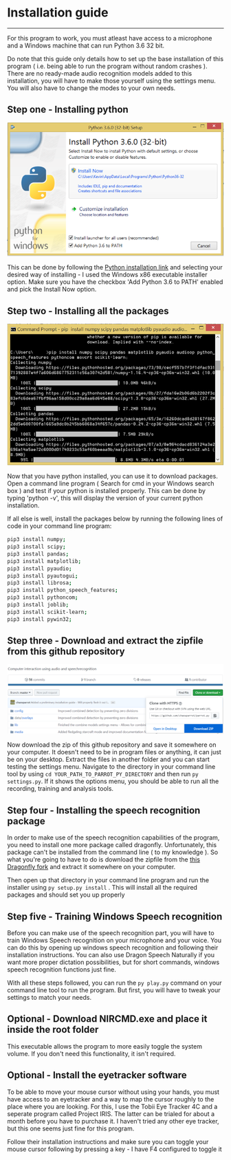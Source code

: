 # Installation guide
-----------

For this program to work, you must atleast have access to a microphone and a Windows machine that can run Python 3.6 32 bit.

Do note that this guide only details how to set up the base installation of this program ( i.e. being able to run the program without random crashes ). 
There are no ready-made audio recognition models added to this installation, you will have to make those yourself using the settings menu.
You will also have to change the modes to your own needs.

Step one - Installing python
----------

![Installing python](media/install-python.png)

This can be done by following the [Python installation link](https://www.python.org/downloads/release/python-360/) and selecting your desired way of installing - I used the Windows x86 executable installer option.
Make sure you have the checkbox 'Add Python 3.6 to PATH' enabled and pick the Install Now option. 

Step two - Installing all the packages
---------

![Installing packages](media/install-libs.png)

Now that you have python installed, you can use it to download packages. Open a command line program ( Search for cmd in your Windows search box ) and test if your python is installed properly.
This can be done by typing 'python -v', this will display the version of your current python installation.

If all else is well, install the packages below by running the following lines of code in your command line program: 

```bash
pip3 install numpy;
pip3 install scipy;
pip3 install pandas;
pip3 install matplotlib;
pip3 install pyaudio;
pip3 install pyautogui;
pip3 install librosa;
pip3 install python_speech_features;
pip3 install pythoncom;
pip3 install joblib;
pip3 install scikit-learn;
pip3 install pywin32;
```

Step three - Download and extract the zipfile from this github repository
---------------

![Extracting parrot.py](media/install-parrotpy.png)

Now download the zip of this github repository and save it somewhere on your computer. It doesn't need to be in program files or anything, it can just be on your desktop.
Extract the files in another folder and you can start testing the settings menu.
Navigate to the directory in your command line tool by using `cd YOUR_PATH_TO_PARROT_PY_DIRECTORY` and then run `py settings.py`.
If it shows the options menu, you should be able to run all the recording, training and analysis tools.

Step four - Installing the speech recognition package
---------------

In order to make use of the speech recognition capabilities of the program, you need to install one more package called dragonfly. Unfortunately, this package can't be installed from the command line ( to my knowledge ).
So what you're going to have to do is download the zipfile from the [this Dragonfly fork](https://github.com/sathishkottravel/dragonfly) and extract it somewhere on your computer.

Then open up that directory in your command line program and run the installer using `py setup.py install` . This will install all the required packages and should set you up properly

Step five - Training Windows Speech recognition
---------------

Before you can make use of the speech recognition part, you will have to train Windows Speech recognition on your microphone and your voice.
You can do this by opening up windows speech recognition and following their installation instructions. 
You can also use Dragon Speech Naturally if you want more proper dictation possibilities, but for short commands, windows speech recognition functions just fine.

With all these steps followed, you can run the `py play.py` command on your command line tool to run the program. But first, you will have to tweak your settings to match your needs. 

Optional - Download NIRCMD.exe and place it inside the root folder
----------------

This executable allows the program to more easily toggle the system volume. If you don't need this functionality, it isn't required.

Optional - Install the eyetracker software
---------------

To be able to move your mouse cursor without using your hands, you must have access to an eyetracker and a way to map the cursor roughly to the place where you are looking.
For this, I use the Tobii Eye Tracker 4C and a seperate program called Project IRIS. The latter can be trialed for about a month before you have to purchase it.
I haven't tried any other eye tracker, but this one seems just fine for this program.

Follow their installation instructions and make sure you can toggle your mouse cursor following by pressing a key - I have F4 configured to toggle it